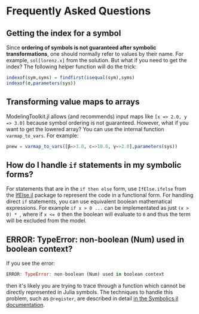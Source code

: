 # Frequently Asked Questions

## Getting the index for a symbol

Since **ordering of symbols is not guaranteed after symbolic transformations**,
one should normally refer to values by their name. For example, `sol[lorenz.x]`
from the solution. But what if you need to get the index? The following helper
function will do the trick:

```julia
indexof(sym,syms) = findfirst(isequal(sym),syms)
indexof(σ,parameters(sys))
```

## Transforming value maps to arrays

ModelingToolkit.jl allows (and recommends) input maps like `[x => 2.0, y => 3.0]`
because symbol ordering is not guaranteed. However, what if you want to get the
lowered array? You can use the internal function `varmap_to_vars`. For example:

```julia
pnew = varmap_to_vars([β=>3.0, c=>10.0, γ=>2.0],parameters(sys))
```

## How do I handle `if` statements in my symbolic forms?

For statements that are in the `if then else` form, use `IfElse.ifelse` from the
[IfElse.jl](https://github.com/SciML/IfElse.jl) package to represent the code in a
functional form. For handling direct `if` statements, you can use equivalent boolean
mathematical expressions. For example `if x > 0 ...` can be implementated as just
`(x > 0) * `, where if `x <= 0` then the boolean will evaluate to `0` and thus the
term will be excluded from the model.

## ERROR: TypeError: non-boolean (Num) used in boolean context?

If you see the error:

```julia
ERROR: TypeError: non-boolean (Num) used in boolean context
```

then it's likely you are trying to trace through a function which cannot be
directly represented in Julia symbols. The techniques to handle this problem,
such as `@register`, are described in detail 
[in the Symbolics.jl documentation](https://symbolics.juliasymbolics.org/dev/manual/faq/#Transforming-my-function-to-a-symbolic-equation-has-failed.-What-do-I-do?-1).
